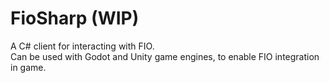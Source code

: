 # FioSharp (WIP)

A C# client for interacting with FIO.  
Can be used with Godot and Unity game engines, to enable FIO integration in game.


